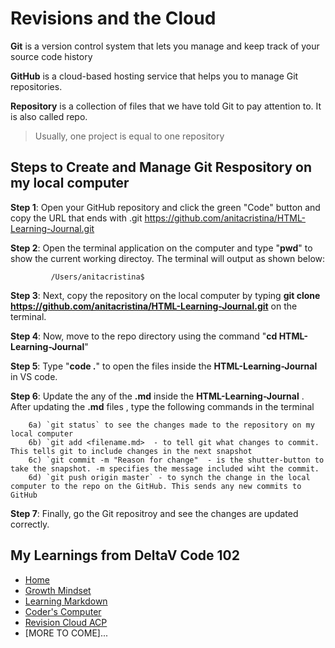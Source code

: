 # Revisions and the Cloud

**Git** is a version control system that lets you manage and keep track of your source code history

**GitHub** is a cloud-based hosting service that helps you to manage Git repositories.

**Repository** is a collection of files that we have told Git to pay attention to. It is also called repo.
> Usually, one project is equal to one repository

## Steps to Create and Manage Git Respository on my local computer
 
  **Step 1**: Open your GitHub repository and click the green "Code" button and copy the URL that ends with .git
             https://github.com/anitacristina/HTML-Learning-Journal.git
           
 **Step 2**:  Open the terminal application on the computer and type "**pwd**" to show the current working directoy. The terminal will output as shown below:
 
             /Users/anitacristina$
            
 **Step 3**:  Next, copy the repository on the local computer by typing **git clone https://github.com/anitacristina/HTML-Learning-Journal.git** on the terminal.
 
 **Step 4**:  Now, move to the repo directory using the command "**cd HTML-Learning-Journal**"
 
 **Step 5**:  Type "**code .**" to open the files inside the **HTML-Learning-Journal** in VS code. 
 
 **Step 6**:  Update the any of the **.md** inside the **HTML-Learning-Journal** . After updating the **.md** files , type the following commands in the terminal
 
        6a) `git status` to see the changes made to the repository on my local computer
        6b) `git add <filename.md>  - to tell git what changes to commit. This tells git to include changes in the next snapshot
        6c) `git commit -m "Reason for change"  - is the shutter-button to take the snapshot. -m specifies the message included wiht the commit.
        6d) `git push origin master` - to synch the change in the local computer to the repo on the GitHub. This sends any new commits to GitHub
        
 **Step 7**:  Finally, go the Git repositroy and see the changes are updated correctly.
 
## My Learnings from DeltaV Code 102
- [Home](README.md)
- [Growth Mindset](GROWTH_MINDSET.md)
- [Learning Markdown](LEARNING_MARKDOWN.md)
- [Coder's Computer](CODERS_COMPUTER.md)
- [Revision Cloud ACP](REVISION_CLOUD.md)
- [MORE TO COME]...


  
